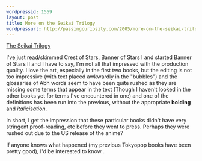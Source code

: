 ```yaml
---
wordpressid: 1559
layout: post
title: More on the Seikai Trilogy
wordpressurl: http://passingcuriosity.com/2005/more-on-the-seikai-trilogy/
---
```

<a href="http://shopcdsbooks.com/Merchant2/merchant.mvc?&Store_Code=TKP&Screen=CTGY&Category_Code=SRCRE">The Seikai Trilogy</a>

I've just read/skimmed Crest of Stars, Banner of Stars I and started Banner of Stars II and I have to say, I'm not all that impressed with the production quality. I love the art, especially in the first two books, but the editing is not too impressive (with text placed awkwardly in the "bubbles") and the glossaries of Abh words seem to have been quite rushed as they are missing some terms that appear in the text (Though I haven't looked in the other books yet for terms I've encountered in one) and one of the definitions has been run into the previous, without the appropriate <span style="font-weight:bold;">bolding</span> and <span style="font-style: italic;">italicisation</span>.

In short, I get the impression that these particular books didn't have very stringent proof-reading, etc before they went to press. Perhaps they were rushed out due to the US release of the anime?

If anyone knows what happened (my previous Tokyopop books have been pretty good), I'd be interested to know...
